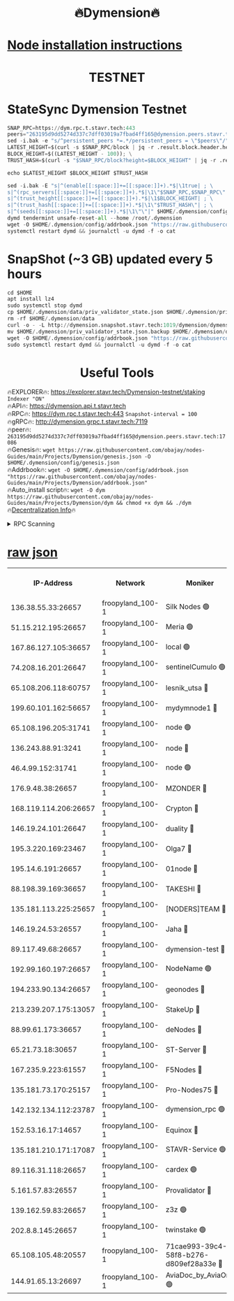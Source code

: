 <h1 align="center"> 🔥Dymension🔥</h1>

[Node installation instructions](https://github.com/obajay/nodes-Guides/tree/main/Projects/Dymension)
=

<h1 align="center"> TESTNET</h1>

# StateSync Dymension Testnet
```python
SNAP_RPC=https://dym.rpc.t.stavr.tech:443
peers="263195d9dd5274d337c7dff03019a7fbad4ff165@dymension.peers.stavr.tech:17086"
sed -i.bak -e "s/^persistent_peers *=.*/persistent_peers = \"$peers\"/" $HOME/.dymension/config/config.toml
LATEST_HEIGHT=$(curl -s $SNAP_RPC/block | jq -r .result.block.header.height); \
BLOCK_HEIGHT=$((LATEST_HEIGHT - 100)); \
TRUST_HASH=$(curl -s "$SNAP_RPC/block?height=$BLOCK_HEIGHT" | jq -r .result.block_id.hash)

echo $LATEST_HEIGHT $BLOCK_HEIGHT $TRUST_HASH

sed -i.bak -E "s|^(enable[[:space:]]+=[[:space:]]+).*$|\1true| ; \
s|^(rpc_servers[[:space:]]+=[[:space:]]+).*$|\1\"$SNAP_RPC,$SNAP_RPC\"| ; \
s|^(trust_height[[:space:]]+=[[:space:]]+).*$|\1$BLOCK_HEIGHT| ; \
s|^(trust_hash[[:space:]]+=[[:space:]]+).*$|\1\"$TRUST_HASH\"| ; \
s|^(seeds[[:space:]]+=[[:space:]]+).*$|\1\"\"|" $HOME/.dymension/config/config.toml
dymd tendermint unsafe-reset-all --home /root/.dymension
wget -O $HOME/.dymension/config/addrbook.json "https://raw.githubusercontent.com/obajay/nodes-Guides/main/Projects/Dymension/addrbook.json"
systemctl restart dymd && journalctl -u dymd -f -o cat

```
# SnapShot (~3 GB) updated every 5 hours
```python
cd $HOME
apt install lz4
sudo systemctl stop dymd
cp $HOME/.dymension/data/priv_validator_state.json $HOME/.dymension/priv_validator_state.json.backup
rm -rf $HOME/.dymension/data
curl -o - -L http://dymension.snapshot.stavr.tech:1019/dymension/dymension-snap.tar.lz4 | lz4 -c -d - | tar -x -C $HOME/.dymension --strip-components 2
mv $HOME/.dymension/priv_validator_state.json.backup $HOME/.dymension/data/priv_validator_state.json
wget -O $HOME/.dymension/config/addrbook.json "https://raw.githubusercontent.com/obajay/nodes-Guides/main/Projects/Dymension/addrbook.json"
sudo systemctl restart dymd && journalctl -u dymd -f -o cat
```

 <h1 align="center"> Useful Tools</h1>

🔥EXPLORER🔥:     https://explorer.stavr.tech/Dymension-testnet/staking        `Indexer "ON"` \
🔥API🔥:          https://dymension.api.t.stavr.tech \
🔥RPC🔥:          https://dym.rpc.t.stavr.tech:443                  `Snapshot-interval = 100` \
🔥gRPC🔥:         http://dymension.grpc.t.stavr.tech:7119 \
🔥peer🔥:         `263195d9dd5274d337c7dff03019a7fbad4ff165@dymension.peers.stavr.tech:17086` \
🔥Genesis🔥:     ```wget https://raw.githubusercontent.com/obajay/nodes-Guides/main/Projects/Dymension/genesis.json -O $HOME/.dymension/config/genesis.json``` \
🔥Addrbook🔥:    ```wget -O $HOME/.dymension/config/addrbook.json "https://raw.githubusercontent.com/obajay/nodes-Guides/main/Projects/Dymension/addrbook.json"``` \
🔥Auto_install script🔥: ```wget -O dym https://raw.githubusercontent.com/obajay/nodes-Guides/main/Projects/Dymension/dym && chmod +x dym && ./dym``` \
🔥[Decentralization Info](https://github.com/obajay/StateSync-snapshots/tree/main/Projects/Dymension/Decentralization)🔥


<details>
<summary>RPC Scanning</summary>

<h2 align="center"> We scan nodes in real time every 4 hours. And we provide the final result of RPC endpoints.
We cannot influence the operation of these nodes in any way. </h2>


```python
If Voting Power is higher than 0 --> then the Node is a validator of the network and may be subject to attack and be a potential threat to the chain.
```
```python
We marked such validators with a red symbol
```

</details>

[raw json](https://rpc-check.dymt.stavr.tech/dymt/rpc-dymt-result.json)
=


<table><tr><th>IP-Address</th><th>Network</th><th>Moniker</th><th>Latest Block Height</th><th>Earliest Block Height</th><th>Catching Up</th><th>Tx Index</th><th>Voting Power</th><th>Scan Time</th></tr><tr><td>136.38.55.33:26657</td><td>froopyland_100-1</td><td>Silk Nodes 🟢</td><td>2413729</td><td>1</td><td>False</td><td>on</td><td>0</td><td>2024-02-03T10:00:26.221525116UTC</td></tr><tr><td>51.15.212.195:26657</td><td>froopyland_100-1</td><td>Meria 🟢</td><td>1651535</td><td>1238063</td><td>False</td><td>on</td><td>0</td><td>2024-02-03T09:59:08.521678400UTC</td></tr><tr><td>167.86.127.105:36657</td><td>froopyland_100-1</td><td>local 🟢</td><td>1651535</td><td>1318001</td><td>False</td><td>off</td><td>0</td><td>2024-02-03T10:00:25.326914674UTC</td></tr><tr><td>74.208.16.201:26647</td><td>froopyland_100-1</td><td>sentinelCumulo 🟢</td><td>2413717</td><td>1652923</td><td>False</td><td>on</td><td>0</td><td>2024-02-03T09:59:12.862440193UTC</td></tr><tr><td>65.108.206.118:60757</td><td>froopyland_100-1</td><td>lesnik_utsa 🔴</td><td>2413721</td><td>1652923</td><td>False</td><td>on</td><td>1</td><td>2024-02-03T09:59:36.695269019UTC</td></tr><tr><td>199.60.101.162:56657</td><td>froopyland_100-1</td><td>mydymnode1 🔴</td><td>2413721</td><td>1652923</td><td>False</td><td>off</td><td>3</td><td>2024-02-03T09:59:37.435620246UTC</td></tr><tr><td>65.108.196.205:31741</td><td>froopyland_100-1</td><td>node 🟢</td><td>2413725</td><td>1652923</td><td>False</td><td>on</td><td>0</td><td>2024-02-03T10:00:01.101188218UTC</td></tr><tr><td>136.243.88.91:3241</td><td>froopyland_100-1</td><td>node 🔴</td><td>2413726</td><td>1652923</td><td>False</td><td>on</td><td>1</td><td>2024-02-03T10:00:09.429642772UTC</td></tr><tr><td>46.4.99.152:31741</td><td>froopyland_100-1</td><td>node 🟢</td><td>2413727</td><td>1652923</td><td>False</td><td>on</td><td>0</td><td>2024-02-03T10:00:11.902811303UTC</td></tr><tr><td>176.9.48.38:26657</td><td>froopyland_100-1</td><td>MZONDER 🔴</td><td>2413728</td><td>1652923</td><td>False</td><td>on</td><td>1</td><td>2024-02-03T10:00:20.442112308UTC</td></tr><tr><td>168.119.114.206:26657</td><td>froopyland_100-1</td><td>Crypton 🔴</td><td>2413730</td><td>1652923</td><td>False</td><td>off</td><td>1</td><td>2024-02-03T10:00:33.379788544UTC</td></tr><tr><td>146.19.24.101:26647</td><td>froopyland_100-1</td><td>duality 🔴</td><td>2413724</td><td>1655313</td><td>False</td><td>on</td><td>1</td><td>2024-02-03T09:59:53.600921179UTC</td></tr><tr><td>195.3.220.169:23467</td><td>froopyland_100-1</td><td>Olga7 🔴</td><td>2413728</td><td>1655313</td><td>False</td><td>on</td><td>1</td><td>2024-02-03T10:00:20.861752225UTC</td></tr><tr><td>195.14.6.191:26657</td><td>froopyland_100-1</td><td>01node 🔴</td><td>2413729</td><td>1655732</td><td>False</td><td>on</td><td>1</td><td>2024-02-03T10:00:33.031988425UTC</td></tr><tr><td>88.198.39.169:36657</td><td>froopyland_100-1</td><td>TAKESHI 🔴</td><td>2413717</td><td>1656584</td><td>False</td><td>on</td><td>1</td><td>2024-02-03T09:59:13.218872136UTC</td></tr><tr><td>135.181.113.225:25657</td><td>froopyland_100-1</td><td>[NODERS]TEAM 🔴</td><td>2413725</td><td>1656584</td><td>False</td><td>on</td><td>1</td><td>2024-02-03T10:00:04.187256202UTC</td></tr><tr><td>146.19.24.53:26557</td><td>froopyland_100-1</td><td>Jaha 🔴</td><td>2413726</td><td>1656584</td><td>False</td><td>off</td><td>1</td><td>2024-02-03T10:00:09.087890469UTC</td></tr><tr><td>89.117.49.68:26657</td><td>froopyland_100-1</td><td>dymension-test 🔴</td><td>2413730</td><td>1723012</td><td>False</td><td>on</td><td>1</td><td>2024-02-03T10:00:33.810355628UTC</td></tr><tr><td>192.99.160.197:26657</td><td>froopyland_100-1</td><td>NodeName 🟢</td><td>1829304</td><td>1826584</td><td>False</td><td>on</td><td>0</td><td>2024-02-03T10:00:38.970394867UTC</td></tr><tr><td>194.233.90.134:26657</td><td>froopyland_100-1</td><td>geonodes 🔴</td><td>2413724</td><td>2015001</td><td>False</td><td>on</td><td>1</td><td>2024-02-03T09:59:54.560033566UTC</td></tr><tr><td>213.239.207.175:13057</td><td>froopyland_100-1</td><td>StakeUp 🔴</td><td>2413731</td><td>2060558</td><td>False</td><td>off</td><td>1</td><td>2024-02-03T10:00:39.200399669UTC</td></tr><tr><td>88.99.61.173:36657</td><td>froopyland_100-1</td><td>deNodes 🔴</td><td>2413725</td><td>2077398</td><td>False</td><td>off</td><td>1</td><td>2024-02-03T10:00:01.416748233UTC</td></tr><tr><td>65.21.73.18:30657</td><td>froopyland_100-1</td><td>ST-Server 🔴</td><td>2413716</td><td>2082417</td><td>False</td><td>on</td><td>1</td><td>2024-02-03T09:59:09.632750796UTC</td></tr><tr><td>167.235.9.223:61557</td><td>froopyland_100-1</td><td>F5Nodes 🔴</td><td>2413722</td><td>2100380</td><td>False</td><td>off</td><td>1</td><td>2024-02-03T09:59:41.794014777UTC</td></tr><tr><td>135.181.73.170:25157</td><td>froopyland_100-1</td><td>Pro-Nodes75 🔴</td><td>2413719</td><td>2113719</td><td>False</td><td>on</td><td>1</td><td>2024-02-03T09:59:25.982935041UTC</td></tr><tr><td>142.132.134.112:23787</td><td>froopyland_100-1</td><td>dymension_rpc 🟢</td><td>2413723</td><td>2113723</td><td>False</td><td>on</td><td>0</td><td>2024-02-03T09:59:52.844246650UTC</td></tr><tr><td>152.53.16.17:14657</td><td>froopyland_100-1</td><td>Equinox 🔴</td><td>2413716</td><td>2169800</td><td>False</td><td>on</td><td>1</td><td>2024-02-03T09:59:12.005825193UTC</td></tr><tr><td>135.181.210.171:17087</td><td>froopyland_100-1</td><td>STAVR-Service 🟢</td><td>2413718</td><td>2225118</td><td>False</td><td>on</td><td>0</td><td>2024-02-03T09:59:19.028694116UTC</td></tr><tr><td>89.116.31.118:26657</td><td>froopyland_100-1</td><td>cardex 🟢</td><td>2413722</td><td>2339417</td><td>False</td><td>on</td><td>0</td><td>2024-02-03T09:59:48.357666981UTC</td></tr><tr><td>5.161.57.83:26557</td><td>froopyland_100-1</td><td>Provalidator 🔴</td><td>2413716</td><td>2339618</td><td>False</td><td>on</td><td>1</td><td>2024-02-03T09:59:09.232635801UTC</td></tr><tr><td>139.162.59.83:26657</td><td>froopyland_100-1</td><td>z3z 🟢</td><td>2413717</td><td>2374973</td><td>False</td><td>on</td><td>0</td><td>2024-02-03T09:59:16.515993061UTC</td></tr><tr><td>202.8.8.145:26657</td><td>froopyland_100-1</td><td>twinstake 🟢</td><td>2413726</td><td>2384116</td><td>False</td><td>off</td><td>0</td><td>2024-02-03T10:00:08.597590187UTC</td></tr><tr><td>65.108.105.48:20557</td><td>froopyland_100-1</td><td>71cae993-39c4-58f8-b276-d809ef28a33e 🔴</td><td>2413723</td><td>2402923</td><td>False</td><td>on</td><td>1</td><td>2024-02-03T09:59:53.260924025UTC</td></tr><tr><td>144.91.65.13:26697</td><td>froopyland_100-1</td><td>AviaDoc_by_AviaOne 🟢</td><td>2413719</td><td>2404483</td><td>False</td><td>on</td><td>0</td><td>2024-02-03T09:59:25.649061156UTC</td></tr></table>
